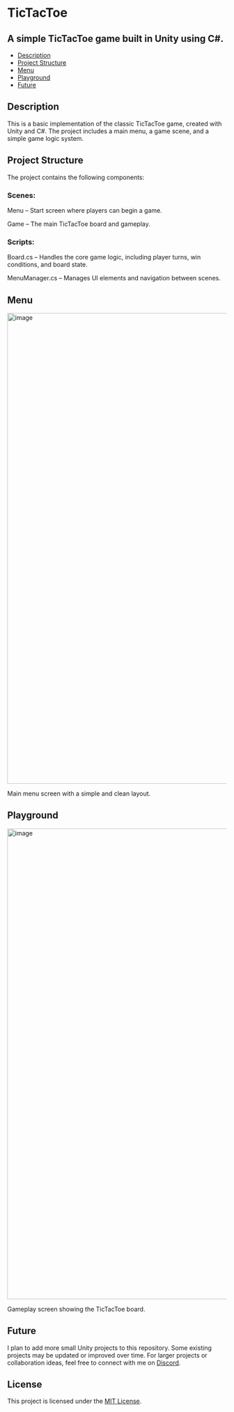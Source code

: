 # TicTacToe
  ## A simple TicTacToe game built in Unity using C#.

- [Description](#description)
- [Project Structure](#project-structure)
- [Menu](#menu)
- [Playground](#playground)
- [Future](#future)

## Description
  This is a basic implementation of the classic TicTacToe game, created with Unity and C#. The project includes a main menu, a game scene, and a simple game logic system.

## Project Structure
  The project contains the following components:
 
### Scenes:
  Menu – Start screen where players can begin a game.
  
  Game – The main TicTacToe board and gameplay.

### Scripts:
  Board.cs – Handles the core game logic, including player turns, win conditions, and board state.
  
  MenuManager.cs – Manages UI elements and navigation between scenes.

## Menu

<img width="1920" height="1080" alt="image" src="https://github.com/user-attachments/assets/30055069-76f5-42eb-bb1d-83988743cade" />

  Main menu screen with a simple and clean layout.


## Playground

<img width="1920" height="1080" alt="image" src="https://github.com/user-attachments/assets/52c4e067-159a-4b7a-8fd9-3b458d713af0" />

  Gameplay screen showing the TicTacToe board.  

## Future
  I plan to add more small Unity projects to this repository. Some existing projects may be updated or improved over time.
For larger projects or collaboration ideas, feel free to connect with me on [Discord](https://discord.gg/gEXcTbWQ6V). 


## License
  This project is licensed under the [MIT License](https://opensource.org/license/mit/).

